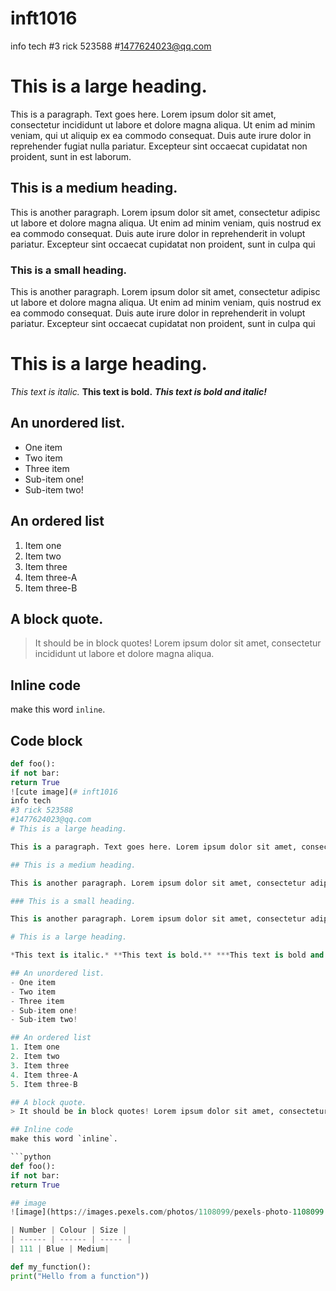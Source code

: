 # inft1016
info tech 
#3 rick 523588
#1477624023@qq.com
# This is a large heading.

This is a paragraph. Text goes here. Lorem ipsum dolor sit amet, consectetur incididunt ut labore et dolore magna aliqua. Ut enim ad minim veniam, qui ut aliquip ex ea commodo consequat. Duis aute irure dolor in reprehender fugiat nulla pariatur. Excepteur sint occaecat cupidatat non proident, sunt in est laborum.

## This is a medium heading.

This is another paragraph. Lorem ipsum dolor sit amet, consectetur adipisc ut labore et dolore magna aliqua. Ut enim ad minim veniam, quis nostrud ex ea commodo consequat. Duis aute irure dolor in reprehenderit in volupt pariatur. Excepteur sint occaecat cupidatat non proident, sunt in culpa qui

### This is a small heading.

This is another paragraph. Lorem ipsum dolor sit amet, consectetur adipisc ut labore et dolore magna aliqua. Ut enim ad minim veniam, quis nostrud ex ea commodo consequat. Duis aute irure dolor in reprehenderit in volupt pariatur. Excepteur sint occaecat cupidatat non proident, sunt in culpa qui

# This is a large heading.

*This text is italic.* **This text is bold.** ***This text is bold and italic!***

## An unordered list.
- One item
- Two item
- Three item
- Sub-item one!
- Sub-item two!

## An ordered list
1. Item one
2. Item two
3. Item three
4. Item three-A
5. Item three-B

## A block quote.
> It should be in block quotes! Lorem ipsum dolor sit amet, consectetur incididunt ut labore et dolore magna aliqua.

## Inline code
make this word `inline`.

## Code block
```python
def foo():
if not bar:
return True
![cute image](# inft1016
info tech 
#3 rick 523588
#1477624023@qq.com
# This is a large heading.

This is a paragraph. Text goes here. Lorem ipsum dolor sit amet, consectetur incididunt ut labore et dolore magna aliqua. Ut enim ad minim veniam, qui ut aliquip ex ea commodo consequat. Duis aute irure dolor in reprehender fugiat nulla pariatur. Excepteur sint occaecat cupidatat non proident, sunt in est laborum.

## This is a medium heading.

This is another paragraph. Lorem ipsum dolor sit amet, consectetur adipisc ut labore et dolore magna aliqua. Ut enim ad minim veniam, quis nostrud ex ea commodo consequat. Duis aute irure dolor in reprehenderit in volupt pariatur. Excepteur sint occaecat cupidatat non proident, sunt in culpa qui

### This is a small heading.

This is another paragraph. Lorem ipsum dolor sit amet, consectetur adipisc ut labore et dolore magna aliqua. Ut enim ad minim veniam, quis nostrud ex ea commodo consequat. Duis aute irure dolor in reprehenderit in volupt pariatur. Excepteur sint occaecat cupidatat non proident, sunt in culpa qui

# This is a large heading.

*This text is italic.* **This text is bold.** ***This text is bold and italic!***

## An unordered list.
- One item
- Two item
- Three item
- Sub-item one!
- Sub-item two!

## An ordered list
1. Item one
2. Item two
3. Item three
4. Item three-A
5. Item three-B

## A block quote.
> It should be in block quotes! Lorem ipsum dolor sit amet, consectetur incididunt ut labore et dolore magna aliqua.

## Inline code
make this word `inline`.

```python
def foo():
if not bar:
return True

## image
![image](https://images.pexels.com/photos/1108099/pexels-photo-1108099.jpeg?auto=compress&cs=tinysrgb&w=1260&h=750&dpr=1.)

| Number | Colour | Size |
| ------ | ------ | ----- |
| 111 | Blue | Medium|

def my_function():
print("Hello from a function"))



